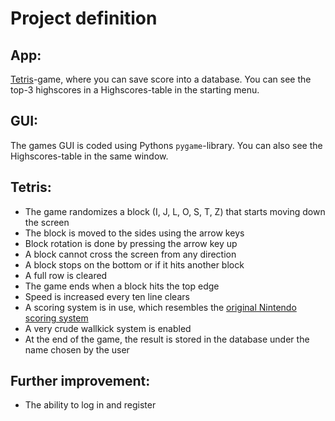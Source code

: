 # Project definition
## App:
[Tetris](https://en.wikipedia.org/wiki/Tetris)-game, where you can save score into a database. You can see the top-3 highscores in a Highscores-table in the starting menu.

## GUI:
The games GUI is coded using Pythons ```pygame```-library. You can also see the Highscores-table in the same window.

## Tetris:
- The game randomizes a block (I, J, L, O, S, T, Z) that starts moving down the screen
- The block is moved to the sides using the arrow keys
- Block rotation is done by pressing the arrow key up
- A block cannot cross the screen from any direction
- A block stops on the bottom or if it hits another block
- A full row is cleared
- The game ends when a block hits the top edge
- Speed is increased every ten line clears
- A scoring system is in use, which resembles the [original Nintendo scoring system](https://tetris.wiki/Scoring#Original_Nintendo_scoring_system)
- A very crude wallkick system is enabled
- At the end of the game, the result is stored in the database under the name chosen by the user

## Further improvement:
* The ability to log in and register
